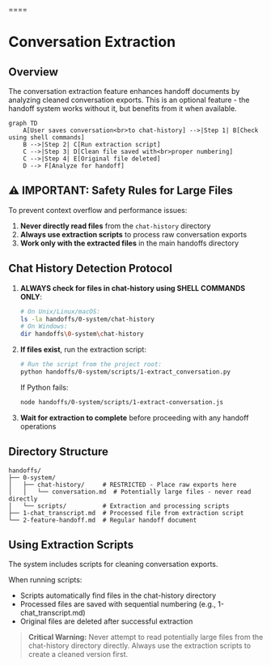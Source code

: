 
====

# Conversation Extraction

## Overview

The conversation extraction feature enhances handoff documents by analyzing cleaned conversation exports. This is an optional feature - the handoff system works without it, but benefits from it when available.

```mermaid
graph TD
    A[User saves conversation<br>to chat-history] -->|Step 1| B[Check using shell commands]
    B -->|Step 2| C[Run extraction script]
    C -->|Step 3| D[Clean file saved with<br>proper numbering]
    C -->|Step 4| E[Original file deleted]
    D --> F[Analyze for handoff]
```

## ⚠️ IMPORTANT: Safety Rules for Large Files

To prevent context overflow and performance issues:

1. **Never directly read files** from the `chat-history` directory
2. **Always use extraction scripts** to process raw conversation exports
3. **Work only with the extracted files** in the main handoffs directory

## Chat History Detection Protocol

1. **ALWAYS check for files in chat-history using SHELL COMMANDS ONLY**:
   ```bash
   # On Unix/Linux/macOS:
   ls -la handoffs/0-system/chat-history
   # On Windows:
   dir handoffs\0-system\chat-history
   ```

2. **If files exist**, run the extraction script:
   ```bash
   # Run the script from the project root:
   python handoffs/0-system/scripts/1-extract_conversation.py
   ```
   
   If Python fails:
   ```bash
   node handoffs/0-system/scripts/1-extract-conversation.js
   ```

3. **Wait for extraction to complete** before proceeding with any handoff operations

## Directory Structure

```
handoffs/
├── 0-system/
│   ├── chat-history/     # RESTRICTED - Place raw exports here
│   │   └── conversation.md  # Potentially large files - never read directly
│   └── scripts/          # Extraction and processing scripts
├── 1-chat_transcript.md  # Processed file from extraction script
└── 2-feature-handoff.md  # Regular handoff document
```

## Using Extraction Scripts

The system includes scripts for cleaning conversation exports.

When running scripts:
- Scripts automatically find files in the chat-history directory
- Processed files are saved with sequential numbering (e.g., 1-chat_transcript.md)
- Original files are deleted after successful extraction

> **Critical Warning:** Never attempt to read potentially large files from the chat-history directory directly. Always use the extraction scripts to create a cleaned version first.